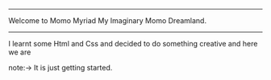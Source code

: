 
***************************
Welcome to Momo Myriad
My Imaginary Momo Dreamland.
***************************

I learnt some Html and Css and decided to do something creative and here we are

note:-> It is just getting started.   

